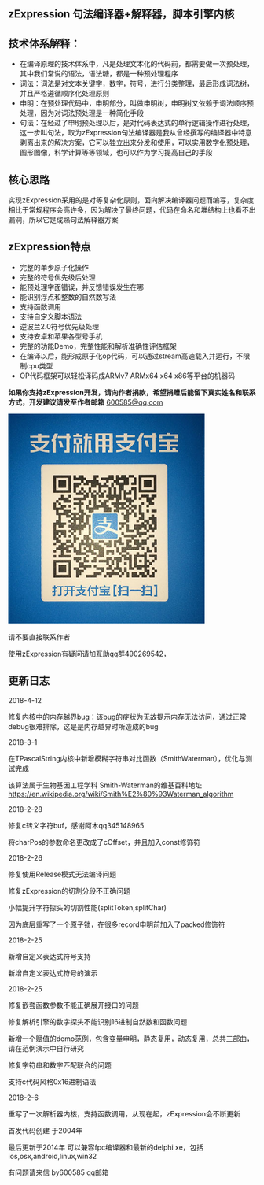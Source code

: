 ## zExpression 句法编译器+解释器，脚本引擎内核


## 技术体系解释：
- 在编译原理的技术体系中，凡是处理文本化的代码前，都需要做一次预处理，其中我们常说的语法，语法糖，都是一种预处理程序
- 词法：词法是对文本关键字，数字，符号，进行分类整理，最后形成词法树，并且严格遵循顺序化处理原则
- 申明：在预处理代码中，申明部分，叫做申明树，申明树又依赖于词法顺序预处理，因为对词法预处理是一种简化手段
- 句法：在经过了申明预处理以后，是对代码表达式的单行逻辑操作进行处理，这一步叫句法，取为zExpression句法编译器是我从曾经撰写的编译器中特意剥离出来的解决方案，它可以独立出来分发和使用，可以实用数字化预处理，图形图像，科学计算等等领域，也可以作为学习提高自己的手段



## 核心思路
实现zExpression采用的是对等复杂化原则，面向解决编译器问题而编写，复杂度相比于常规程序会高许多，因为解决了最终问题，代码在命名和堆结构上也看不出漏洞，所以它是成熟句法解释器方案

## zExpression特点
- 完整的单步原子化操作
- 完整的符号优先级后处理
- 能预处理字面错误，并反馈错误发生在哪
- 能识别浮点和整数的自然数写法
- 支持函数调用
- 支持自定义脚本语法
- 逆波兰2.0符号优先级处理
- 支持安卓和苹果各型号手机
- 完整的功能Demo，完整性能和解析准确性评估框架
- 在编译以后，能形成原子化op代码，可以通过stream高速载入并运行，不限制cpu类型
- OP代码框架可以轻松译码成ARMv7 ARMx64 x64 x86等平台的机器码


**如果你支持zExpression开发，请向作者捐款，希望捐赠后能留下真实姓名和联系方式，开发建议请发至作者邮箱** [600585@qq.com](mailto:600585@qq.com "600585@qq.com")

![](alipay.jpg)

请不要直接联系作者

使用zExpression有疑问请加互助qq群490269542，


## 更新日志

2018-4-12

修复内核中的内存越界bug：该bug的症状为无故提示内存无法访问，通过正常debug很难排除，这是是内存越界时所造成的bug


2018-3-1

在TPascalString内核中新增模糊字符串对比函数（SmithWaterman），优化与测试完成

该算法属于生物基因工程学科 Smith-Waterman的维基百科地址 https://en.wikipedia.org/wiki/Smith%E2%80%93Waterman_algorithm

2018-2-28

修复c转义字符buf，感谢阿木qq345148965

将charPos的参数命名更改成了cOffset，并且加入const修饰符


2018-2-26

修复使用Release模式无法编译问题

修复zExpression的切割分段不正确问题

小幅提升字符探头的切割性能(splitToken,splitChar)

因为底层重写了一个原子锁，在很多record申明前加入了packed修饰符


2018-2-25

新增自定义表达式符号支持

新增自定义表达式符号的演示


2018-2-25

修复嵌套函数参数不能正确展开接口的问题

修复解析引擎的数字探头不能识别16进制自然数和函数问题

新增一个赋值的demo范例，包含变量申明，静态复用，动态复用，总共三部曲，请在范例演示中自行研究

修复字符串和数字匹配联合的问题

支持c代码风格0x16进制语法


2018-2-6

重写了一次解析器内核，支持函数调用，从现在起，zExpression会不断更新



首发代码创建 于2004年 

最后更新于2014年 可以兼容fpc编译器和最新的delphi xe，包括ios,osx,android,linux,win32


有问题请来信
by600585 qq邮箱
